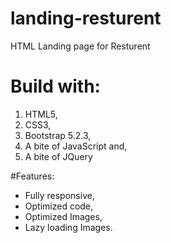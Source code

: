 # landing-resturent
HTML Landing page for Resturent
# Build with:
1. HTML5,
2. CSS3,
3. Bootstrap 5.2.3,
4. A bite of JavaScript and,
5. A bite of JQuery

#Features:
* Fully responsive,
* Optimized code,
* Optimized Images,
* Lazy loading Images.
